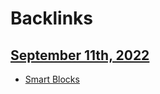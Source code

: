 
# Backlinks
## [September 11th, 2022](<September 11th, 2022.md>)
- [Smart Blocks](<Smart Blocks.md>)

